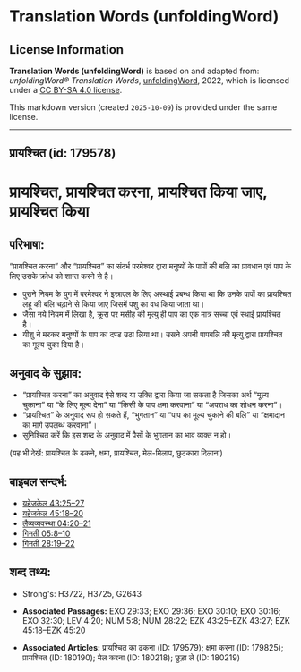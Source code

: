 # Translation Words (unfoldingWord)

## License Information

**Translation Words (unfoldingWord)** is based on and adapted from: _unfoldingWord® Translation Words_, [unfoldingWord](https://unfoldingword.org/utw), 2022, which is licensed under a [CC BY-SA 4.0 license](https://creativecommons.org/licenses/by-sa/4.0/legalcode.en).

This markdown version (created `2025-10-09`) is provided under the same license.



--------------------------------

## प्रायश्चित (id: 179578)

प्रायश्चित, प्रायश्चित करना, प्रायश्चित किया जाए, प्रायश्चित किया
=================================================================

परिभाषा:
--------

“प्रायश्चित करना” और “प्रायश्चित” का संदर्भ परमेश्वर द्वारा मनुष्यों के पापों की बलि का प्रावधान एवं पाप के लिए उसके क्रोध को शान्त करने से है।

* पुराने नियम के युग में परमेश्वर ने इस्राएल के लिए अस्थाई प्रबन्ध किया था कि उनके पापों का प्रायश्चित लहू की बलि चढ़ाने से किया जाए जिसमें पशु का वध किया जाता था।
* जैसा नये नियम में लिखा है, क्रूस पर मसीह की मृत्यु ही पाप का एक मात्र सच्चा एवं स्थाई प्रायश्चित है।
* यीशु ने मरकर मनुष्यों के पाप का दण्ड उठा लिया था। उसने अपनी पापबलि की मृत्यु द्वारा प्रायश्चित का मूल्य चुका दिया है।

अनुवाद के सुझाव:
----------------

* “प्रायश्चित करना” का अनुवाद ऐसे शब्द या उक्ति द्वारा किया जा सकता है जिसका अर्थ “मूल्य चुकाना” या “के लिए मूल्य देना” या “किसी के पाप क्षमा करवाना” या “अपराध का शोधन करना”।
* “प्रायश्चित” के अनुवाद रूप हो सकते हैं, “भुगतान” या “पाप का मूल्य चुकाने की बलि” या “क्षमादान का मार्ग उपलब्ध करवाना”।
* सुनिश्चित करें कि इस शब्द के अनुवाद में पैसों के भुगतान का भाव व्यक्त न हो।

(यह भी देखें: प्रायश्चित के ढकने, क्षमा, प्रायश्चित, मेल\-मिलाप, छुटकारा दिलाना)

बाइबल सन्दर्भ:
--------------

* [यहेजकेल 43:25–27](https://ref.ly/Ezek43:25-Ezek43:27)
* [यहेजकेल 45:18–20](https://ref.ly/Ezek45:18-Ezek45:20)
* [लैव्यव्यवस्था 04:20–21](https://ref.ly/Lev4:20-Lev4:21)
* [गिनती 05:8–10](https://ref.ly/Num5:8-Num5:10)
* [गिनती 28:19–22](https://ref.ly/Num28:19-Num28:22)

शब्द तथ्य:
----------

* Strong's: H3722, H3725, G2643

* **Associated Passages:** EXO 29:33; EXO 29:36; EXO 30:10; EXO 30:16; EXO 32:30; LEV 4:20; NUM 5:8; NUM 28:22; EZK 43:25–EZK 43:27; EZK 45:18–EZK 45:20
* **Associated Articles:** प्रायश्चित का ढकना (ID: 179579); क्षमा करना (ID: 179825); प्रायश्चित (ID: 180190); मेल करना (ID: 180218); छुड़ा ले (ID: 180219)

